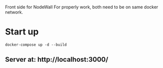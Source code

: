 
Front side for NodeWall
For properly work, both need to be on same docker network.

# Start up
``
docker-compose up -d --build
``

## Server at: http://localhost:3000/
